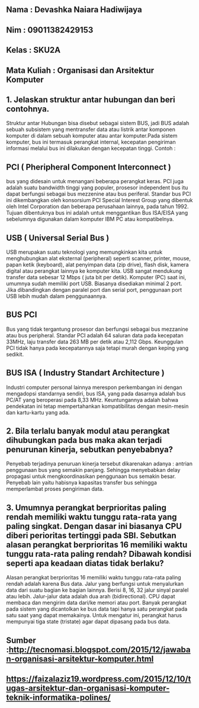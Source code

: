 ## Nama : Devashka Naiara Hadiwijaya
## Nim : 09011382429153
## Kelas : SKU2A

## Mata Kuliah : Organisasi dan Arsitektur Komputer




## 1. Jelaskan struktur antar hubungan dan beri contohnya.
Struktur antar Hubungan bisa disebut sebagai sistem BUS, jadi BUS adalah sebuah subsistem yang mentransfer data atau listrik antar komponen
komputer di dalam sebuah komputer atau antar komputer.Pada sistem komputer, bus ini termasuk perangkat internal, kecepatan pengiriman informasi melalui bus ini dilakukan dengan kecepatan tinggi.
Contoh :

## PCI ( Pheripheral Component Interconnect )
   bus yang didesain untuk menangani beberapa perangkat keras. PCI juga adalah suatu bandwidth tinggi yang populer, prosesor independent bus itu dapat berfungsi sebagai bus mezzenine atau bus periferal. Standar bus PCI ini dikembangkan oleh konsorsium PCI
   Special Interest Group yang dibentuk oleh Intel Corporation dan beberapa perusahaan lainnya, pada tahun 1992. Tujuan dibentuknya bus ini adalah untuk menggantikan Bus ISA/EISA yang sebelumnya 
   digunakan dalam komputer IBM PC atau kompatibelnya.

##  USB ( Universal Serial Bus )
   USB merupakan suatu teknologi yang memungkinkan kita untuk menghubungkan alat eksternal (peripheral) seperti scanner, printer, mouse, papan ketik (keyboard), alat penyimpan data (zip drive), flash disk, kamera digital atau perangkat
  lainnya ke komputer kita. USB sangat mendukung transfer data sebesar 12 Mbps ( juta bit per detik). Komputer (PC) saat ini, umumnya sudah memiliki port USB. Biasanya disediakan minimal 2 port. Jika dibandingkan dengan paralel 
   port dan serial port, penggunaan port USB lebih mudah dalam penggunaannya.
      
## BUS PCI
  Bus yang tidak tergantung prosesor dan berfungsi sebagai bus mezzanine atau bus peripheral. Standar PCI adalah 64 saluran data pada kecepatan 33MHz, laju transfer data 263 MB per detik atau 2,112 Gbps.
  Keunggulan PCI tidak hanya pada kecepatannya saja tetapi murah dengan keping yang sedikit.

## BUS ISA ( Industry Standart Architecture )
 Industri computer personal lainnya merespon perkembangan ini dengan mengadopsi standarnya sendiri, bus ISA, yang pada dasarnya adalah bus PC/AT
 yang beroperasi pada 8,33 MHz. Keuntungannya adalah bahwa pendekatan ini tetap mempertahankan kompatibilitas dengan mesin-mesin dan kartu-kartu yang ada.


## 2. Bila terlalu banyak modul atau perangkat dihubungkan pada bus maka akan terjadi penurunan kinerja, sebutkan penyebabnya?
Penyebab terjadinya penuruan kinerja tersebut dikarenakan adanya :
antrian penggunaan bus yang semakin panjang. 
Sehingga menyebabkan  delay propagasi untuk mengkoordinasikan penggunaan bus semakin besar. 
Penyebab lain yaitu habisnya kapasitas transfer bus sehingga memperlambat proses pengiriman data.


## 3. Umumnya perangkat berprioritas paling rendah memiliki waktu tunggu rata-rata yang paling singkat. Dengan dasar ini biasanya CPU diberi perioritas tertinggi pada SBI. Sebutkan alasan perangkat berprioritas 16 memiliki  waktu tunggu rata-rata paling rendah? Dibawah kondisi seperti apa keadaan diatas tidak berlaku?
Alasan perangkat berprioritas 16 memiliki waktu tunggu rata-rata paling rendah adalah karena Bus data. Jalur yang berfungsi untuk menyalurkan data dari suatu bagian
ke bagian lainnya. Berisi 8, 16, 32 jalur sinyal paralel atau lebih. Jalur-jalur data adalah dua arah (bidirectional). CPU dapat membaca dan mengirim data dari/ke memori atau port. Banyak perangkat pada sistem yang 
dicantolkan ke bus data tapi hanya satu perangkat pada satu saat yang dapat memakainya. Untuk mengatur ini, perangkat harus mempunyai tiga state (tristate) agar dapat dipasang pada bus data.


## Sumber :http://tecnomasi.blogspot.com/2015/12/jawaban-organisasi-arsitektur-komputer.html
## https://faizalaziz19.wordpress.com/2015/12/10/tugas-arsitektur-dan-organisasi-komputer-teknik-informatika-polines/





